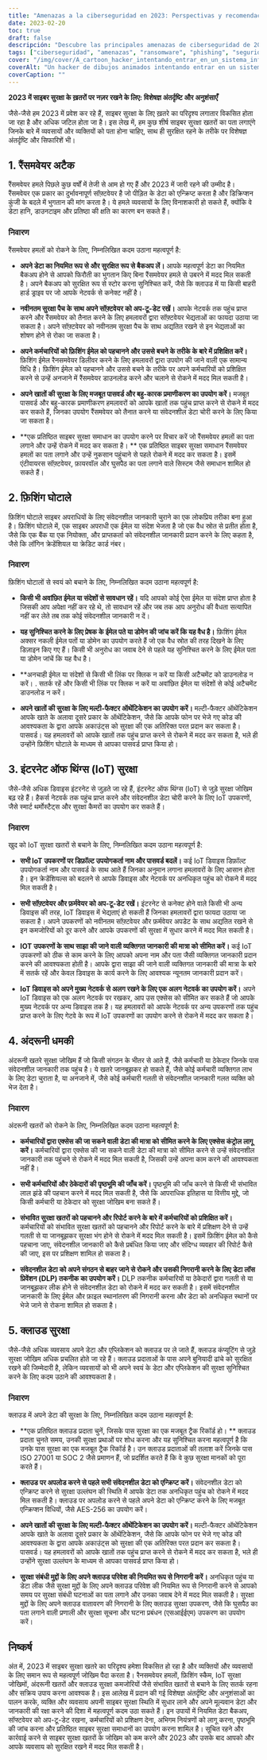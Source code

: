 ```yaml
---
title: "Amenazas a la ciberseguridad en 2023: Perspectivas y recomendaciones de los expertos"
date: 2023-02-20
toc: true
draft: false
descripción: "Descubre las principales amenazas de ciberseguridad de 2023 y aprende a mantenerte a salvo con las recomendaciones de los expertos."
tags: ["ciberseguridad", "amenazas", "ransomware", "phishing", "seguridad IoT", "amenazas internas", "seguridad en la nube", "copia de seguridad de datos", "autenticación multifactor", "parches de seguridad", "formación de empleados", "controles de acceso", "verificación de antecedentes", "prevención de pérdida de datos", "proveedores en la nube", "cifrado de datos", "seguridad de redes", "seguridad de endpoints", "monitorización de redes", "análisis de vulnerabilidades"].
cover: "/img/cover/A_cartoon_hacker_intentando_entrar_en_un_sistema_informático.png"
coverAlt: "Un hacker de dibujos animados intentando entrar en un sistema informático mientras un escudo con un candado lo protege".
coverCaption: ""
---
```


 **2023 में साइबर सुरक्षा के ख़तरों पर नज़र रखने के लिए: विशेषज्ञ अंतर्दृष्टि और अनुशंसाएँ**
 
 जैसे-जैसे हम 2023 में प्रवेश कर रहे हैं, साइबर सुरक्षा के लिए ख़तरे का परिदृश्य लगातार विकसित होता जा रहा है और अधिक जटिल होता जा है। इस लेख में, हम कुछ शीर्ष साइबर सुरक्षा खतरों का पता लगाएंगे जिनके बारे में व्यवसायों और व्यक्तियों को पता होना चाहिए, साथ ही सुरक्षित रहने के तरीके पर विशेषज्ञ अंतर्दृष्टि और सिफारिशें भी।
 
 ## 1. रैंसमवेयर अटैक
 
 रैंसमवेयर हमले पिछले कुछ वर्षों में तेजी से आम हो गए हैं और 2023 में जारी रहने की उम्मीद है। रैंसमवेयर एक प्रकार का दुर्भावनापूर्ण सॉफ़्टवेयर है जो पीड़ित के डेटा को एन्क्रिप्ट करता है और डिक्रिप्शन कुंजी के बदले में भुगतान की मांग करता है। ये हमले व्यवसायों के लिए विनाशकारी हो सकते हैं, क्योंकि वे डेटा हानि, डाउनटाइम और प्रतिष्ठा की क्षति का कारण बन सकते हैं।
 
 ### निवारण
 
 रैंसमवेयर हमलों को रोकने के लिए, निम्नलिखित कदम उठाना महत्वपूर्ण है:
 
 - **अपने डेटा का नियमित रूप से और सुरक्षित रूप से बैकअप लें।** आपके महत्वपूर्ण डेटा का नियमित बैकअप होने से आपको फिरौती का भुगतान किए बिना रैंसमवेयर हमले से उबरने में मदद मिल सकती है। अपने बैकअप को सुरक्षित रूप से स्टोर करना सुनिश्चित करें, जैसे कि क्लाउड में या किसी बाहरी हार्ड ड्राइव पर जो आपके नेटवर्क से कनेक्ट नहीं है।
 
 - **नवीनतम सुरक्षा पैच के साथ अपने सॉफ़्टवेयर को अप-टू-डेट रखें।** आपके नेटवर्क तक पहुंच प्राप्त करने और रैंसमवेयर को तैनात करने के लिए हमलावरों द्वारा सॉफ़्टवेयर भेद्यताओं का फायदा उठाया जा सकता है। अपने सॉफ़्टवेयर को नवीनतम सुरक्षा पैच के साथ अद्यतित रखने से इन भेद्यताओं का शोषण होने से रोका जा सकता है।
 
 - **अपने कर्मचारियों को फ़िशिंग ईमेल को पहचानने और उससे बचने के तरीके के बारे में प्रशिक्षित करें।** फ़िशिंग ईमेल रैनसमवेयर डिलीवर करने के लिए हमलावरों द्वारा उपयोग की जाने वाली एक सामान्य विधि है। फ़िशिंग ईमेल को पहचानने और उससे बचने के तरीके पर अपने कर्मचारियों को प्रशिक्षित करने से उन्हें अनजाने में रैंसमवेयर डाउनलोड करने और चलाने से रोकने में मदद मिल सकती है।
 
 - **अपने खातों की सुरक्षा के लिए मजबूत पासवर्ड और बहु-कारक प्रमाणीकरण का उपयोग करें।** मजबूत पासवर्ड और बहु-कारक प्रमाणीकरण हमलावरों को आपके खातों तक पहुंच प्राप्त करने से रोकने में मदद कर सकते हैं, जिनका उपयोग रैंसमवेयर को तैनात करने या संवेदनशील डेटा चोरी करने के लिए किया जा सकता है।
 
 - **एक प्रतिष्ठित साइबर सुरक्षा समाधान का उपयोग करने पर विचार करें जो रैंसमवेयर हमलों का पता लगाने और उन्हें रोकने में मदद कर सकता है। ** एक प्रतिष्ठित साइबर सुरक्षा समाधान रैंसमवेयर हमलों का पता लगाने और उन्हें नुकसान पहुंचाने से पहले रोकने में मदद कर सकता है। इसमें एंटीवायरस सॉफ़्टवेयर, फ़ायरवॉल और घुसपैठ का पता लगाने वाले सिस्टम जैसे समाधान शामिल हो सकते हैं।
 
 
 ## 2. फ़िशिंग घोटाले
 
 फ़िशिंग घोटाले साइबर अपराधियों के लिए संवेदनशील जानकारी चुराने का एक लोकप्रिय तरीका बना हुआ है। फ़िशिंग घोटाले में, एक साइबर अपराधी एक ईमेल या संदेश भेजता है जो एक वैध स्रोत से प्रतीत होता है, जैसे कि एक बैंक या एक नियोक्ता, और प्राप्तकर्ता को संवेदनशील जानकारी प्रदान करने के लिए कहता है, जैसे कि लॉगिन क्रेडेंशियल या क्रेडिट कार्ड नंबर।
 
 ### निवारण
 
 फ़िशिंग घोटालों से स्वयं को बचाने के लिए, निम्नलिखित कदम उठाना महत्वपूर्ण है:
 
 - **किसी भी अवांछित ईमेल या संदेशों से सावधान रहें।** यदि आपको कोई ऐसा ईमेल या संदेश प्राप्त होता है जिसकी आप अपेक्षा नहीं कर रहे थे, तो सावधान रहें और जब तक आप अनुरोध की वैधता सत्यापित नहीं कर लेते तब तक कोई संवेदनशील जानकारी न दें।
 
 - **यह सुनिश्चित करने के लिए प्रेषक के ईमेल पते या डोमेन की जांच करें कि यह वैध है।** फ़िशिंग ईमेल अक्सर नकली ईमेल पतों या डोमेन का उपयोग करते हैं जो एक वैध स्रोत की तरह दिखने के लिए डिज़ाइन किए गए हैं। किसी भी अनुरोध का जवाब देने से पहले यह सुनिश्चित करने के लिए ईमेल पता या डोमेन जांचें कि यह वैध है।
 
 - **अनचाही ईमेल या संदेशों से किसी भी लिंक पर क्लिक न करें या किसी अटैचमेंट को डाउनलोड न करें। . सतर्क रहें और किसी भी लिंक पर क्लिक न करें या अवांछित ईमेल या संदेशों से कोई अटैचमेंट डाउनलोड न करें।
 
 - **अपने खातों की सुरक्षा के लिए मल्टी-फैक्टर ऑथेंटिकेशन का उपयोग करें।** मल्टी-फैक्टर ऑथेंटिकेशन आपके खाते के अलावा दूसरे प्रकार के ऑथेंटिकेशन, जैसे कि आपके फोन पर भेजे गए कोड की आवश्यकता के द्वारा आपके अकाउंट्स को सुरक्षा की एक अतिरिक्त परत प्रदान कर सकता है। पासवर्ड। यह हमलावरों को आपके खातों तक पहुंच प्राप्त करने से रोकने में मदद कर सकता है, भले ही उन्होंने फ़िशिंग घोटाले के माध्यम से आपका पासवर्ड प्राप्त किया हो।
 
 
 ## 3. इंटरनेट ऑफ थिंग्स (IoT) सुरक्षा
 
 जैसे-जैसे अधिक डिवाइस इंटरनेट से जुड़ते जा रहे हैं, इंटरनेट ऑफ थिंग्स (IoT) से जुड़े सुरक्षा जोखिम बढ़ रहे हैं। हैकर्स नेटवर्क तक पहुंच प्राप्त करने और संवेदनशील डेटा चोरी करने के लिए IoT उपकरणों, जैसे स्मार्ट थर्मोस्टैट्स और सुरक्षा कैमरों का उपयोग कर सकते हैं।
 
 ### निवारण
 
 खुद को IoT सुरक्षा खतरों से बचाने के लिए, निम्नलिखित कदम उठाना महत्वपूर्ण है:
 
 - **सभी IoT उपकरणों पर डिफ़ॉल्ट उपयोगकर्ता नाम और पासवर्ड बदलें।** कई IoT डिवाइस डिफ़ॉल्ट उपयोगकर्ता नाम और पासवर्ड के साथ आते हैं जिनका अनुमान लगाना हमलावरों के लिए आसान होता है। इन क्रेडेंशियल्स को बदलने से आपके डिवाइस और नेटवर्क पर अनधिकृत पहुंच को रोकने में मदद मिल सकती है।
 
 - **सभी सॉफ़्टवेयर और फ़र्मवेयर को अप-टू-डेट रखें।** इंटरनेट से कनेक्ट होने वाले किसी भी अन्य डिवाइस की तरह, IoT डिवाइस में भेद्यताएं हो सकती हैं जिनका हमलावरों द्वारा फायदा उठाया जा सकता है। अपने उपकरणों को नवीनतम सॉफ़्टवेयर और फ़र्मवेयर अपडेट के साथ अद्यतित रखने से इन कमजोरियों को दूर करने और आपके उपकरणों की सुरक्षा में सुधार करने में मदद मिल सकती है।
 
 - **IOT उपकरणों के साथ साझा की जाने वाली व्यक्तिगत जानकारी की मात्रा को सीमित करें।** कई IoT उपकरणों को ठीक से काम करने के लिए आपको अपना नाम और पता जैसी व्यक्तिगत जानकारी प्रदान करने की आवश्यकता होती है। आपके द्वारा साझा की जाने वाली व्यक्तिगत जानकारी की मात्रा के बारे में सतर्क रहें और केवल डिवाइस के कार्य करने के लिए आवश्यक न्यूनतम जानकारी प्रदान करें।
 
 - **IoT डिवाइस को अपने मुख्य नेटवर्क से अलग रखने के लिए एक अलग नेटवर्क का उपयोग करें।** अपने IoT डिवाइस को एक अलग नेटवर्क पर रखकर, आप उस एक्सेस को सीमित कर सकते हैं जो आपके मुख्य नेटवर्क पर अन्य डिवाइस तक है। यह हमलावरों को आपके नेटवर्क पर अन्य उपकरणों तक पहुंच प्राप्त करने के लिए गेटवे के रूप में IoT उपकरणों का उपयोग करने से रोकने में मदद कर सकता है।
 
 
 ## 4. अंदरूनी धमकी
 
 अंदरूनी खतरे सुरक्षा जोखिम हैं जो किसी संगठन के भीतर से आते हैं, जैसे कर्मचारी या ठेकेदार जिनके पास संवेदनशील जानकारी तक पहुंच है। ये खतरे जानबूझकर हो सकते हैं, जैसे कोई कर्मचारी व्यक्तिगत लाभ के लिए डेटा चुराता है, या अनजाने में, जैसे कोई कर्मचारी गलती से संवेदनशील जानकारी गलत व्यक्ति को भेज देता है।
 
 ### निवारण
 
 अंदरूनी खतरों को रोकने के लिए, निम्नलिखित कदम उठाना महत्वपूर्ण है:
 
 - **कर्मचारियों द्वारा एक्सेस की जा सकने वाली डेटा की मात्रा को सीमित करने के लिए एक्सेस कंट्रोल लागू करें।** कर्मचारियों द्वारा एक्सेस की जा सकने वाली डेटा की मात्रा को सीमित करने से उन्हें संवेदनशील जानकारी तक पहुंचने से रोकने में मदद मिल सकती है, जिसकी उन्हें अपना काम करने की आवश्यकता नहीं है।
 
 - **सभी कर्मचारियों और ठेकेदारों की पृष्ठभूमि की जाँच करें।** पृष्ठभूमि की जाँच करने से किसी भी संभावित लाल झंडे की पहचान करने में मदद मिल सकती है, जैसे कि आपराधिक इतिहास या वित्तीय मुद्दे, जो किसी कर्मचारी या ठेकेदार को सुरक्षा जोखिम बना सकते हैं।
 
 - **संभावित सुरक्षा खतरों को पहचानने और रिपोर्ट करने के बारे में कर्मचारियों को प्रशिक्षित करें।** कर्मचारियों को संभावित सुरक्षा खतरों को पहचानने और रिपोर्ट करने के बारे में प्रशिक्षण देने से उन्हें गलती से या जानबूझकर सुरक्षा भंग होने से रोकने में मदद मिल सकती है। इसमें फ़िशिंग ईमेल को कैसे पहचाना जाए, संवेदनशील जानकारी को कैसे प्रबंधित किया जाए और संदिग्ध व्यवहार की रिपोर्ट कैसे की जाए, इस पर प्रशिक्षण शामिल हो सकता है।
 
 - **संवेदनशील डेटा को अपने संगठन से बाहर जाने से रोकने और उसकी निगरानी करने के लिए डेटा लॉस प्रिवेंशन (DLP) तकनीक का उपयोग करें।** DLP तकनीक कर्मचारियों या ठेकेदारों द्वारा गलती से या जानबूझकर लीक होने से संवेदनशील डेटा को रोकने में मदद कर सकती है। इसमें संवेदनशील जानकारी के लिए ईमेल और फ़ाइल स्थानांतरण की निगरानी करना और डेटा को अनधिकृत स्थानों पर भेजे जाने से रोकना शामिल हो सकता है।
 
 
 ## 5. क्लाउड सुरक्षा
 
 जैसे-जैसे अधिक व्यवसाय अपने डेटा और एप्लिकेशन को क्लाउड पर ले जाते हैं, क्लाउड कंप्यूटिंग से जुड़े सुरक्षा जोखिम अधिक प्रचलित होते जा रहे हैं। क्लाउड प्रदाताओं के पास अपने बुनियादी ढांचे को सुरक्षित रखने की जिम्मेदारी है, लेकिन व्यवसायों को भी अपने स्वयं के डेटा और एप्लिकेशन की सुरक्षा सुनिश्चित करने के लिए कदम उठाने की आवश्यकता है।
 
 ### निवारण
 
 क्लाउड में अपने डेटा की सुरक्षा के लिए, निम्नलिखित कदम उठाना महत्वपूर्ण है:
 
 - **एक प्रतिष्ठित क्लाउड प्रदाता चुनें, जिसके पास सुरक्षा का एक मजबूत ट्रैक रिकॉर्ड हो। ** क्लाउड प्रदाता चुनते समय, उनकी सुरक्षा प्रथाओं पर शोध करना और यह सुनिश्चित करना महत्वपूर्ण है कि उनके पास सुरक्षा का एक मजबूत ट्रैक रिकॉर्ड है। उन क्लाउड प्रदाताओं की तलाश करें जिनके पास ISO 27001 या SOC 2 जैसे प्रमाणन हैं, जो प्रदर्शित करते हैं कि वे कुछ सुरक्षा मानकों को पूरा करते हैं।
 
 - **क्लाउड पर अपलोड करने से पहले सभी संवेदनशील डेटा को एन्क्रिप्ट करें।** संवेदनशील डेटा को एन्क्रिप्ट करने से सुरक्षा उल्लंघन की स्थिति में आपके डेटा तक अनधिकृत पहुंच को रोकने में मदद मिल सकती है। क्लाउड पर अपलोड करने से पहले अपने डेटा को एन्क्रिप्ट करने के लिए मजबूत एन्क्रिप्शन विधियों, जैसे AES-256 का उपयोग करें।
 
 - **अपने खातों की सुरक्षा के लिए मल्टी-फैक्टर ऑथेंटिकेशन का उपयोग करें।** मल्टी-फैक्टर ऑथेंटिकेशन आपके खाते के अलावा दूसरे प्रकार के ऑथेंटिकेशन, जैसे कि आपके फोन पर भेजे गए कोड की आवश्यकता के द्वारा आपके अकाउंट्स को सुरक्षा की एक अतिरिक्त परत प्रदान कर सकता है। पासवर्ड। यह हमलावरों को आपके खातों तक पहुंच प्राप्त करने से रोकने में मदद कर सकता है, भले ही उन्होंने सुरक्षा उल्लंघन के माध्यम से आपका पासवर्ड प्राप्त किया हो।
 
 - **सुरक्षा संबंधी मुद्दों के लिए अपने क्लाउड परिवेश की नियमित रूप से निगरानी करें।** अनधिकृत पहुंच या डेटा लीक जैसे सुरक्षा मुद्दों के लिए अपने क्लाउड परिवेश की नियमित रूप से निगरानी करने से आपको समय पर सुरक्षा संबंधी घटनाओं का पता लगाने और उनका जवाब देने में मदद मिल सकती है। सुरक्षा मुद्दों के लिए अपने क्लाउड वातावरण की निगरानी के लिए क्लाउड सुरक्षा उपकरण, जैसे कि घुसपैठ का पता लगाने वाली प्रणाली और सुरक्षा सूचना और घटना प्रबंधन (एसआईईएम) उपकरण का उपयोग करें।
 
 
 ## निष्कर्ष
 
 अंत में, 2023 में साइबर सुरक्षा खतरे का परिदृश्य हमेशा विकसित हो रहा है और व्यक्तियों और व्यवसायों के लिए समान रूप से महत्वपूर्ण जोखिम पैदा करता है। रैनसमवेयर हमलों, फ़िशिंग स्कैम, IoT सुरक्षा जोखिमों, अंदरूनी खतरों और क्लाउड सुरक्षा कमजोरियों जैसे संभावित खतरों से बचाने के लिए सतर्क रहना और सक्रिय उपाय करना आवश्यक है। इस आलेख में प्रदान की गई विशेषज्ञ अंतर्दृष्टि और अनुशंसाओं का पालन करके, व्यक्ति और व्यवसाय अपनी साइबर सुरक्षा स्थिति में सुधार लाने और अपने मूल्यवान डेटा और जानकारी की रक्षा करने की दिशा में महत्वपूर्ण कदम उठा सकते हैं। इन उपायों में नियमित डेटा बैकअप, सॉफ्टवेयर को अप-टू-डेट रखना, कर्मचारियों को प्रशिक्षण देना, अभिगम नियंत्रणों को लागू करना, पृष्ठभूमि की जांच करना और प्रतिष्ठित साइबर सुरक्षा समाधानों का उपयोग करना शामिल है। सूचित रहने और कार्रवाई करने से साइबर सुरक्षा खतरों के जोखिम को कम करने और 2023 और उसके बाद आपको और आपके व्यवसाय को सुरक्षित रखने में मदद मिल सकती है।